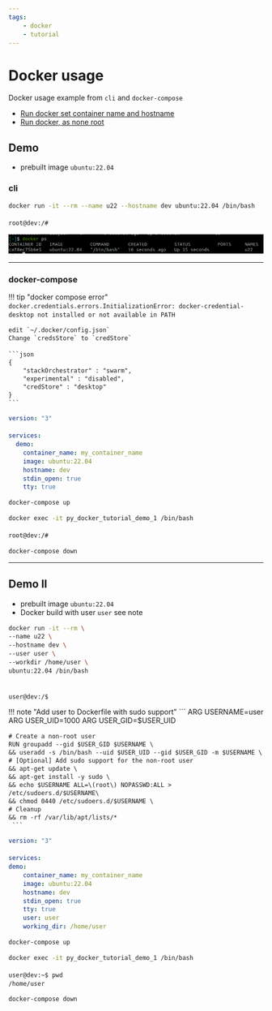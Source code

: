```yaml
---
tags:
    - docker
    - tutorial
---
```


# Docker usage
Docker usage example from `cli` and `docker-compose`

- [Run docker set container name and hostname](#demo)
- [Run docker, as none root](#demo-ii)


## Demo
- prebuilt image `ubuntu:22.04`
  
### cli

```bash
docker run -it --rm --name u22 --hostname dev ubuntu:22.04 /bin/bash

root@dev:/#
```

![](images/docker_run_demo1.png)


---

### docker-compose

!!! tip "docker compose error"
    ```
    docker.credentials.errors.InitializationError: docker-credential-desktop not installed or not available in PATH
    ```

    edit `~/.docker/config.json`
    Change `credsStore` to `credStore`

    ```json
    {
        "stackOrchestrator" : "swarm",
        "experimental" : "disabled",
        "credStore" : "desktop"
    }
    ```

```yaml
version: "3"

services:
  demo:
    container_name: my_container_name
    image: ubuntu:22.04
    hostname: dev
    stdin_open: true 
    tty: true
```
     
```bash title="terminal1"
docker-compose up
```


```bash title="terminal2"
docker exec -it py_docker_tutorial_demo_1 /bin/bash

root@dev:/# 
```

```bash title="terminal3"
docker-compose down
```

---

## Demo II
- prebuilt image `ubuntu:22.04`
- Docker build with user `user` see note

```bash
docker run -it --rm \
--name u22 \
--hostname dev \
--user user \
--workdir /home/user \
ubuntu:22.04 /bin/bash


user@dev:/$
```

!!! note "Add user to Dockerfile with sudo support"
     ```
    ARG USERNAME=user
    ARG USER_UID=1000
    ARG USER_GID=$USER_UID

    # Create a non-root user
    RUN groupadd --gid $USER_GID $USERNAME \
    && useradd -s /bin/bash --uid $USER_UID --gid $USER_GID -m $USERNAME \
    # [Optional] Add sudo support for the non-root user
    && apt-get update \
    && apt-get install -y sudo \
    && echo $USERNAME ALL=\(root\) NOPASSWD:ALL > /etc/sudoers.d/$USERNAME\
    && chmod 0440 /etc/sudoers.d/$USERNAME \
    # Cleanup
    && rm -rf /var/lib/apt/lists/* 
     ```


```yaml
version: "3"

services:
demo:
    container_name: my_container_name
    image: ubuntu:22.04
    hostname: dev
    stdin_open: true 
    tty: true
    user: user
    working_dir: /home/user
```

```bash title="terminal1"
docker-compose up
```

```bash title="terminal2"
docker exec -it py_docker_tutorial_demo_1 /bin/bash

user@dev:~$ pwd
/home/user
```

```bash title="terminal3"
docker-compose down
```